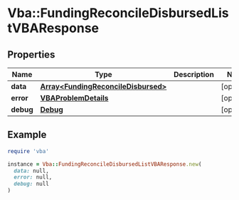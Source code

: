 # Vba::FundingReconcileDisbursedListVBAResponse

## Properties

| Name | Type | Description | Notes |
| ---- | ---- | ----------- | ----- |
| **data** | [**Array&lt;FundingReconcileDisbursed&gt;**](FundingReconcileDisbursed.md) |  | [optional] |
| **error** | [**VBAProblemDetails**](VBAProblemDetails.md) |  | [optional] |
| **debug** | [**Debug**](Debug.md) |  | [optional] |

## Example

```ruby
require 'vba'

instance = Vba::FundingReconcileDisbursedListVBAResponse.new(
  data: null,
  error: null,
  debug: null
)
```

